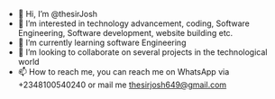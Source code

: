 - 👋 Hi, I’m @thesirJosh
- 👀 I’m interested in technology advancement, coding, Software Engineering, Software development, website building etc.
- 🌱 I’m currently learning software Engineering
- 💞️ I’m looking to collaborate on several projects in the technological world
- 📫 How to reach me, you can reach me on WhatsApp via +2348100540240 or mail me thesirjosh649@gmail.com

<!---
thesirJosh/thesirJosh is a ✨ special ✨ repository because its `README.md` (this file) appears on your GitHub profile.
You can click the Preview link to take a look at your changes.
--->
